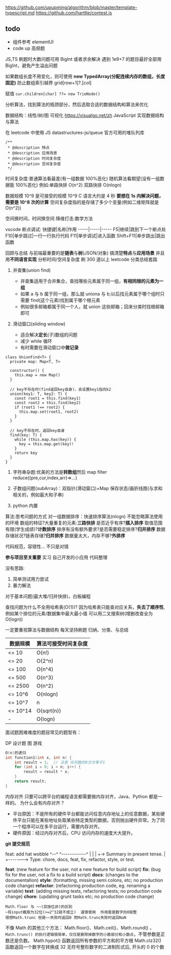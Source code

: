 https://github.com/upupming/algorithm/blob/master/template-typescript.md
https://github.com/harttle/contest.js

## todo

- 组件参考 elementUI
- code up 高频题

JS,TS 刷题时大数问题可用 BigInt 或者求余解决
遇到 1e9+7 的题目最好全部用 BigInt，避免产生溢出问题

如果数组长度不用变化，则可使用 **new TypedArray(分配连续内存的数组，长度固定)**
防止数组索引越界 grid[row+1]?.[col]

赋值
`cur.children[char] ??= new TrieNode()`

分析算法，找到算法的瓶颈部分，然后选取合适的数据结构和算法来优化

数据结构：线性/树/图
可视化
https://visualgo.net/zh
JavaScript 实现数据结构与算法

在 leetcode 中使用 JS
datastructures-js/queue 官方可用的堆队列库

```JS
/**
 * @description 特点
 * @description 应用场景
 * @description 时间复杂度
 * @description 空间复杂度
 */
```

时间复杂度:普通算法看最差(有一组数据 100%恶化) 随机算法看期望(没有一组数据能 100%恶化)
例如:单路快排 O(n^2) 双路快排 O(nlogn)

数据规模
10^9 是可接受的规模 10^9
C 语言大约是 4 秒
**要想在 1s 内解决问题，需要是 10^8 次的计算**
空间复杂度指的是存储了多少个变量(例如二维矩阵就是 O(n^2))

空间换时间，时间换空间
降维打击:数学方法

vscode 断点调试:
快捷键|名称|作用
-----|-----|-----
F5|继续|跳到下一个断点处
F10|单步跳过|一行一行执行代码
F11|单步调试|进入函数
Shift+F11|单步跳出|跳出函数

回顾与总结
与前端最重要的是**链表**与**树**(JSON/对象)
搞清楚**特点**与**应用场景**
并且用**不同语言实现**
分析时间/空间复杂度
刷 300 道以上 leetcode
分类总结套路

1.  并查集(union find)

    - 并查集适用于合并集合，查找哪些元素属于同一组，**有相同根的元素为一组**
    - 如果 a 与 b 属于同一组，那么就 uniona 与 b;以后找元素属于哪个组时只需要 find(这个元素)找到属于哪个根元素
    - 例如很多邮箱都属于同一个人，就 union 这些邮箱；回来分类时找根邮箱即可

2.  滑动窗口(sliding window)
    - 适合解决**定长**(子)数组的问题
    - 减少 while 循环
    - 有时需要在滑动窗口中**做记录**

```TS
class UnionFind<T> {
  private map: Map<T, T>

  constructor() {
    this.map = new Map()
  }

  // key不存在时(find返回key自身)，会设置key1指向k2
  union(key1: T, key2: T) {
    const root1 = this.find(key1)
    const root2 = this.find(key2)
    if (root1 !== root2) {
      this.map.set(root1, root2)
    }
  }

  // key不存在时，返回key自身
  find(key: T) {
    while (this.map.has(key)) {
      key = this.map.get(key)!
    }
    return key
  }
}

```

1.  字符串杂题:优美的方法是**转数组**然后 map filter reduce((pre,cur,index,arr)=>...)

2.  子数组问题(subArray)：双指针(滑动窗口)+Map 保存状态/画折线图(与求和相关的，例如最大和子串)

3.  python 内置

算法:思考问题的方式
对一组数据排序：快速排序算法(nlogn)
不能忽略算法使用的环境
数组的特征?大量重复的元素:**三路快排**
是否近乎有序?**插入排序**
取值范围有限(学生成绩)?**计数排序**
排序有没有额外要求?是否需要稳定排序?**归并排序**
数据存储状况?链表存储?**归并排序**
数据量太大，内存不够?**外排序**

代码规范，容错性...
不只是对错

**参与项目至关重要**
实习
自己开发的小应用
代码整理

没有思路:

1. 简单测试用力尝试
2. 暴力解法

对于基本问题(最大堆/归并快排)，白板编程

查找问题为什么不全用哈希表(O(1))?
因为哈希表只能查对应关系，**失去了顺序性**,例如某个排位的元素/数据集中最大最小值
可以用二叉搜索树(增删改查全为 O(logn))

一定要重视算法与数据结构 每天坚持刷题
归纳、分类、与总结

| 数据规模 | 算法可接受时间复杂度 |
| -------- | -------------------- |
| <= 10    | O(n!)                |
| <= 20    | O(2^n)               |
| <= 100   | O(n^4)               |
| <= 500   | O(n^3)               |
| <= 2500  | O(n^2)               |
| <= 10^6  | O(nlogn)             |
| <= 10^7  | n                    |
| <= 10^14 | O(sqrt(n))           |
| -        | O(logn)              |

面试题困难难度的题目常见的题型有：

DP
设计题
图
游戏

```C++
O(n)的递归
int function1(int x, int n) {
    int result = 1;  // 注意 任何数的0次方等于1
    for (int i = 0; i < n; i++) {
        result = result * x;
    }
    return result;
}
```

内存对齐
只要可以跨平台的编程语言都需要做内存对齐，Java、Python 都是一样的。
为什么会有内存对齐？

- 平台原因：不是所有的硬件平台都能访问任意内存地址上的任意数据，某些硬件平台只能在某些地址处取某些特定类型的数据，否则抛出硬件异常。为了同一个程序可以在多平台运行，需要内存对齐。
- 硬件原因：经过内存对齐后，CPU 访问内存的速度大大提升。

**git 提交规范**

feat: add hat wobble
^--^ ^------------^
| |
| +-> Summary in present tense.
|
+-------> Type: chore, docs, feat, fix, refactor, style, or test.

**feat**: (new feature for the user, not a new feature for build script)
**fix**: (bug fix for the user, not a fix to a build script)
**docs**: (changes to the documentation)
**style**: (formatting, missing semi colons, etc; no production code change)
**refactor**: (refactoring production code, eg. renaming a variable)
**test**: (adding missing tests, refactoring tests; no production code change)
**chore**: (updating grunt tasks etc; no production code change)

```JS
Math.floor 与 ~~(双按位非)的区别
~将input截取为32位(>=2^32就不成立)  谨慎使用  作用是是数字向0取整
很想Math.trunc 但是~~失败时返回0 而Math.trunc失败时返回NaN
```

不像 Math 的其他三个方法： Math.floor()、Math.ceil()、Math.round() ，`Math.trunc() 的执行逻辑很简单，仅仅是删除掉数字的小数部分和小数点`，不管参数是正数还是负数。
Math.hypot() 函数返回所有参数的平方和的平方根
Math.clz32() 函数返回一个数字在转换成 32 无符号整形数字的二进制形式后, 开头的 0 的个数
